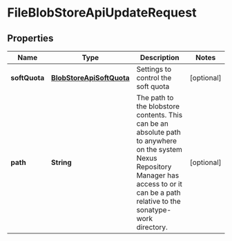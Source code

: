 
# FileBlobStoreApiUpdateRequest

## Properties
Name | Type | Description | Notes
------------ | ------------- | ------------- | -------------
**softQuota** | [**BlobStoreApiSoftQuota**](BlobStoreApiSoftQuota.md) | Settings to control the soft quota |  [optional]
**path** | **String** | The path to the blobstore contents. This can be an absolute path to anywhere on the system Nexus Repository Manager has access to or it can be a path relative to the sonatype-work directory. |  [optional]



